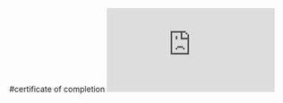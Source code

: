 #certificate of completion
![deloitte](https://github.com/vishnupriya-creator/deloitte/blob/10448d3ee8886af328b7697f413c6c40dbd511c8/1752082240069.pdf)
